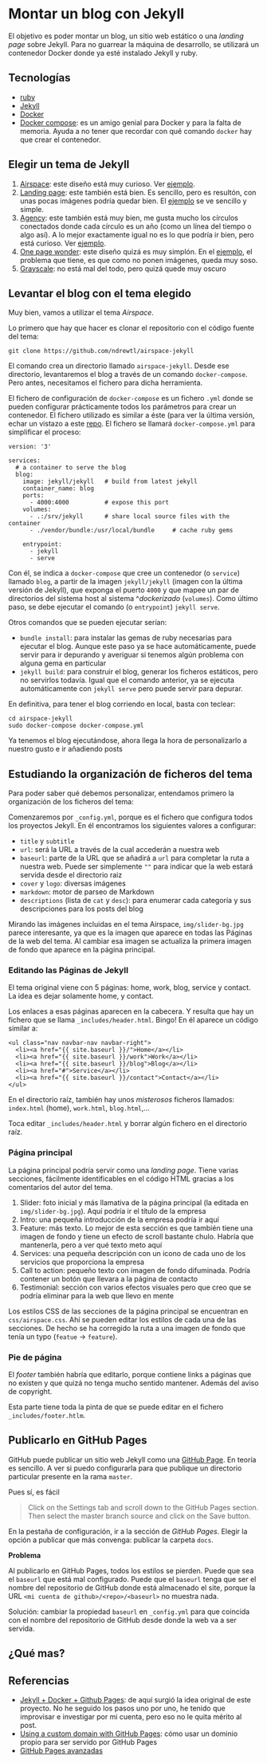 # Montar un blog con Jekyll

El objetivo es poder montar un blog, un sitio web estático o una *landing page* sobre Jekyll. 
Para no guarrear la máquina de desarrollo, se utilizará un contenedor Docker donde ya esté instalado
Jekyll y ruby.

## Tecnologías

- [ruby](https://www.ruby-lang.org/en/)
- [Jekyll](https://jekyllrb.com/)
- [Docker](https://www.docker.com/)
- [Docker compose](https://docs.docker.com/compose/): es un amigo genial para Docker y para la falta
de memoria. Ayuda a no tener que recordar con qué comando `docker` hay que crear el contenedor.

## Elegir un tema de Jekyll

1. [Airspace](https://github.com/ndrewtl/airspace-jekyll): este diseño está muy curioso.
Ver [ejemplo](http://www.devempathybook.club/).
2. [Landing page](http://www.jekyllthemes.io/theme/24792726/landing-page-theme): este
también está bien. Es sencillo, pero es resultón, con unas pocas imágenes podría quedar bien.
El [ejemplo](http://shaneweng.com/landing-page-theme/) se ve sencillo y simple.
3. [Agency](https://y7kim.github.io/agency-jekyll-theme/): este también está muy bien, me
gusta mucho los círculos conectados donde cada círculo es un año (como un línea del tiempo
o algo así). A lo mejor exactamente igual no es lo que podría ir bien, pero está curioso.
Ver [ejemplo](https://y7kim.github.io/agency-jekyll-theme/).
4. [One page wonder](https://www.jekyllthemes.io/theme/34391076/one-page-wonder-jekyll):
este diseño quizá es muy simplón. En el
[ejemplo](https://mushishi78.github.io/one-page-wonder-jekyll/), el problema que tiene,
es que como no ponen imágenes, queda muy soso.
5. [Grayscale](https://www.jekyllthemes.io/theme/30191476/grayscale-theme): no está mal
del todo, pero quizá quede muy oscuro

## Levantar el blog con el tema elegido

Muy bien, vamos a utilizar el tema *Airspace*.

Lo primero que hay que hacer es clonar el repositorio con el código fuente del tema:

```
git clone https://github.com/ndrewtl/airspace-jekyll
```

El comando crea un directorio llamado `airspace-jekyll`. Desde ese directorio, levantaremos el blog
a través de un comando `docker-compose`. Pero antes, necesitamos el fichero para dicha
herramienta.

El fichero de configuración de `docker-compose` es un fichero `.yml` donde se pueden configurar
prácticamente todos los parámetros para crear un contenedor. El fichero utilizado es similar
a éste (para ver la última versión, echar un vistazo a este
[repo](https://github.com/rchavarria/web-server-jose/blob/master/docker-compose-master.yml). El
fichero se llamará `docker-compose.yml` para simplificar el proceso:

```
version: '3'

services:
  # a container to serve the blog
  blog:
    image: jekyll/jekyll   # build from latest jekyll
    container_name: blog
    ports:
      - 4000:4000          # expose this port
    volumes:
      - .:/srv/jekyll      # share local source files with the container
      - ./vendor/bundle:/usr/local/bundle     # cache ruby gems
      
    entrypoint:
      - jekyll
      - serve
```

Con él, se indica a `docker-compose` que cree un contenedor (o `service`) llamado `blog`,
a partir de la imagen `jekyll/jekyll` (imagen con la última versión de Jekyll), que exponga
el puerto `4000` y que mapee un par de directorios del sistema host al sistema ^*dockerizado*
(`volumes`). Como último paso, se debe ejecutar el comando (o `entrypoint`) `jekyll serve`.

Otros comandos que se pueden ejecutar serían:

- `bundle install`: para instalar las gemas de ruby necesarias para ejecutar el blog. Aunque
este paso ya se hace automáticamente, puede servir para ir depurando y averiguar si tenemos
algún problema con alguna gema en particular
- `jekyll build`: para construir el blog, generar los ficheros estáticos, pero no servirlos
todavía. Igual que el comando anterior, ya se ejecuta automáticamente con `jekyll serve` pero
puede servir para depurar.

En definitiva, para tener el blog corriendo en local, basta con teclear:

```
cd airspace-jekyll
sudo docker-compose docker-compose.yml
```

Ya tenemos el blog ejecutándose, ahora llega la hora de personalizarlo a nuestro gusto e ir añadiendo
posts

## Estudiando la organización de ficheros del tema

Para poder saber qué debemos personalizar, entendamos primero la organización de los ficheros
del tema:

Comenzaremos por `_config.yml`, porque es el fichero que configura todos los proyectos Jekyll. En él
encontramos los siguientes valores a configurar:

- `title` y `subtitle`
- `url`: será la URL a través de la cual accederán a nuestra web
- `baseurl`: parte de la URL que se añadirá a `url` para completar la ruta a nuestra web. Puede
ser simplemente `""` para indicar que la web estará servida desde el directorio raiz
- `cover` y `logo`: diversas imágenes
- `markdown`: motor de parseo de Markdown
- `descriptions` (lista de `cat` y `desc`): para enumerar cada categoría y sus descripciones
para los posts del blog

Mirando las imágenes incluidas en el tema Airspace, `img/slider-bg.jpg` parece interesante,
ya que es la imagen que aparece en todas las Páginas de la web del tema. Al cambiar esa
imagen se actualiza la primera imagen de fondo que aparece en la página principal.

### Editando las Páginas de Jekyll

El tema original viene con 5 páginas: home, work, blog, service y contact. La idea es dejar
solamente home, y contact.

Los enlaces a esas páginas aparecen en la cabecera. Y resulta que hay un fichero que se llama
`_includes/header.html`. Bingo! En él aparece un código similar a:

```
<ul class="nav navbar-nav navbar-right">
  <li><a href="{{ site.baseurl }}/">Home</a></li>
  <li><a href="{{ site.baseurl }}/work">Work</a></li>
  <li><a href="{{ site.baseurl }}/blog">Blog</a></li>
  <li><a href="#">Service</a></li>
  <li><a href="{{ site.baseurl }}/contact">Contact</a></li>
</ul>
```

En el directorio raíz, también hay unos *misterosos* ficheros llamados: `index.html`
(home), `work.html`, `blog.html`,...

Toca editar `_includes/header.html` y borrar algún fichero en el directorio raíz.

### Página principal

La página principal podría servir como una *landing page*. Tiene varias secciones,
fácilmente identificables en el código HTML gracias a los comentarios del autor del
tema.

1. Slider: foto inicial y más llamativa de la página principal (la editada en
`img/slider-bg.jpg`). Aquí podría ir el título de la empresa
2. Intro: una pequeña introducción de la empresa podría ir aquí
3. Feature: más texto. Lo mejor de esta sección es que también tiene una imagen de
fondo y tiene un efecto de scroll bastante chulo. Habría que mantenerla, pero a ver
qué texto meto aquí
4. Services: una pequeña descripción con un icono de cada uno de los servicios que
proporciona la empresa
5. Call to action: pequeño texto con imagen de fondo difuminada. Podría contener un
botón que llevara a la página de contacto
6. Testimonial: sección con varios efectos visuales pero que creo que se podría
eliminar para la web que llevo en mente

Los estilos CSS de las secciones de la página principal se encuentran en
`css/airspace.css`. Ahí se pueden editar los estilos de cada una de las secciones. De
hecho se ha corregido la ruta a una imagen de fondo que tenía un typo
(`featue` -> `feature`).

### Pie de página

El *footer* también habría que editarlo, porque contiene links a páginas que no
existen y que quizá no tenga mucho sentido mantener. Además del aviso de copyright.

Esta parte tiene toda la pinta de que se puede editar en el fichero
`_includes/footer.htlm`.

## Publicarlo en GitHub Pages

GitHub puede publicar un sitio web Jekyll como una [GitHub Page](https://pages.github.com/).
En teoría es sencillo. A ver si puedo configurarla para que publique un directorio
particular presente en la rama `master`.

Pues sí, es fácil

> Click on the Settings tab and scroll down to the GitHub Pages section.
Then select the master branch source and click on the Save button.

En la pestaña de configuración, ir a la sección de *GitHub Pages*. Elegir la opción a
publicar que más convenga: publicar la carpeta `docs`.

**Problema**

Al publicarlo en GitHub Pages, todos los estilos se pierden. Puede que sea el `baseurl` que
está mal configurado. Puede que el `baseurl` tenga que ser el nombre del repositorio de
GitHub donde está almacenado el site, porque la URL `<mi cuenta de github>/<repo>/<baseurl>`
no muestra nada.

Solución: cambiar la propiedad `baseurl` en `_config.yml` para que coincida con el nombre
del repositorio de GitHub desde donde la web va a ser servida.

## ¿Qué mas?

## Referencias

- [Jekyll + Docker + Github Pages](http://cowsandcode.com/2018/jekyll-docker-github-pages/):
de aquí surgió la idea original de este proyecto. No he seguido los pasos uno por uno, he
tenido que improvisar e investigar por mi cuenta, pero eso no le quita mérito al post.
- [Using a custom domain with GitHub Pages](https://help.github.com/articles/using-a-custom-domain-with-github-pages/):
cómo usar un dominio propio para ser servido por GitHub Pages
- [GitHub Pages avanzadas](https://help.github.com/articles/further-reading-on-github-pages/)
